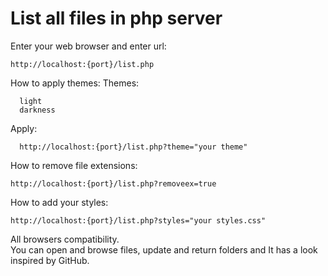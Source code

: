 # List all files in php server

Enter your web browser and enter url:

    http://localhost:{port}/list.php

How to apply themes:
  Themes:

      light
      darkness

  Apply:

      http://localhost:{port}/list.php?theme="your theme"

How to remove file extensions:

    http://localhost:{port}/list.php?removeex=true

How to add your styles:

    http://localhost:{port}/list.php?styles="your styles.css"

All browsers compatibility.  
You can open and browse files, update and return folders and
It has a look inspired by GitHub.
